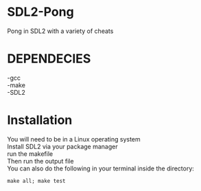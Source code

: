 # SDL2-Pong
Pong in SDL2 with a variety of cheats

# DEPENDECIES
-gcc
<br>-make
<br>-SDL2

# Installation
 You will need to be in a Linux operating system
<br> Install SDL2 via your package manager
<br> run the makefile
<br> Then run the output file
<br> You can also do the following in your terminal inside the directory:
```
make all; make test
```
